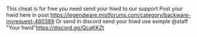 This cheat is for free you need send your hiwd to our support Post your hwid here in post https://legendware.mistforums.com/category/backware-invrequest-480389 Or send in discord send your hiwd use exmple @staff "Your hwid"https://discord.gg/QcaKKZt
